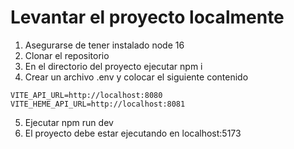 # Levantar el proyecto localmente 
1. Asegurarse de tener instalado node 16
2. Clonar el repositorio
3. En el directorio del proyecto ejecutar npm i
4. Crear un archivo .env y colocar el siguiente contenido
```
VITE_API_URL=http://localhost:8080
VITE_HEME_API_URL=http://localhost:8081
```
5. Ejecutar npm run dev
6. El proyecto debe estar ejecutando en localhost:5173
